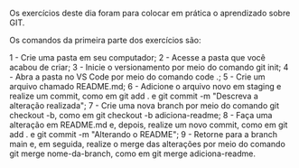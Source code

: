 Os exercícios deste dia foram para colocar em prática o aprendizado sobre GIT.

Os comandos da primeira parte dos exercícios são:

1 - Crie uma pasta em seu computador;
2 - Acesse a pasta que você acabou de criar;
3 - Inicie o versionamento por meio do comando git init;
4 - Abra a pasta no VS Code por meio do comando code .;
5 - Crie um arquivo chamado README.md;
6 - Adicione o arquivo novo em staging e realize um commit, como em git add . e git commit -m "Descreva a alteração realizada";
7 - Crie uma nova branch por meio do comando git checkout -b, como em git checkout -b adiciona-readme;
8 - Faça uma alteração em README.md e, depois, realize um novo commit, como em git add . e git commit -m "Alterando o README";
9 - Retorne para a branch main e, em seguida, realize o merge das alterações por meio do comando git merge nome-da-branch, como em git merge adiciona-readme.